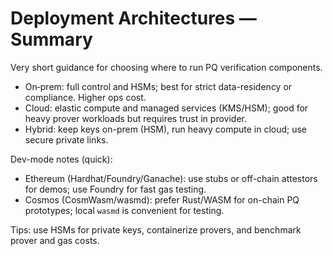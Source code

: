 # Deployment Architectures — Summary

Very short guidance for choosing where to run PQ verification components.

- On‑prem: full control and HSMs; best for strict data-residency or compliance. Higher ops cost.
- Cloud: elastic compute and managed services (KMS/HSM); good for heavy prover workloads but requires trust in provider.
- Hybrid: keep keys on-prem (HSM), run heavy compute in cloud; use secure private links.

Dev-mode notes (quick):
- Ethereum (Hardhat/Foundry/Ganache): use stubs or off-chain attestors for demos; use Foundry for fast gas testing.
- Cosmos (CosmWasm/wasmd): prefer Rust/WASM for on-chain PQ prototypes; local `wasmd` is convenient for testing.

Tips: use HSMs for private keys, containerize provers, and benchmark prover and gas costs.

